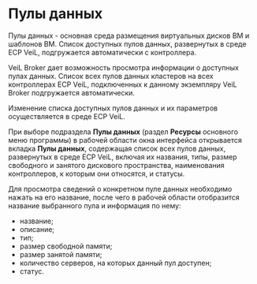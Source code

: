# Пулы данных

Пулы данных - основная среда размещения виртуальных дисков ВМ и шаблонов ВМ. Список доступных 
пулов данных, развернутых в среде ECP VeiL, подгружается автоматически с контроллера.

VeiL Broker дает возможность просмотра информации о доступных пулах данных. Список всех пулов 
данных кластеров на всех контроллерах ECP VeiL, подключенных к данному экземпляру VeiL Broker 
подгружается автоматически. 

Изменение списка доступных пулов данных и их параметров осуществляется в среде ECP VeiL.

При выборе подраздела **Пулы данных** (раздел **Ресурсы** основного меню программы) в рабочей области 
окна интерфейса открывается вкладка **Пулы данных**, содержащая список всех пулов данных, 
развернутых в среде ECP VeiL, включая их названия, типы, размер свободного и занятого 
дискового пространства, наименования контроллеров, к которым они относятся, и статусы.

Для просмотра сведений о конкретном пуле данных необходимо нажать на его название, 
после чего в рабочей области отобразится название выбранного пула и информация по нему:

- название;
- описание;
- тип;
- размер свободной памяти;
- размер занятой памяти;
- количество серверов, на которых данный пул доступен;
- статус.
